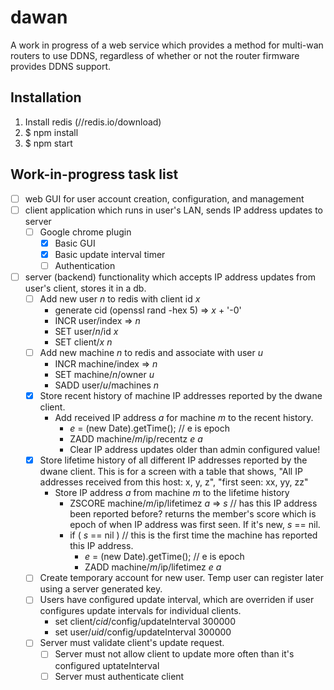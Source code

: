 dawan
=====

A work in progress of a web service which provides a method for multi-wan routers to use DDNS, regardless of whether or not the router firmware provides DDNS support.


Installation
------------

1. Install redis (//redis.io/download)
2. $ npm install
3. $ npm start


Work-in-progress task list
--------------------------

- [ ] web GUI for user account creation, configuration, and management
- [ ] client application which runs in user's LAN, sends IP address updates to server
  - [ ] Google chrome plugin
    - [x] Basic GUI
    - [x] Basic update interval timer
    - [ ] Authentication
- [ ] server (backend) functionality which accepts IP address updates from user's client, stores it in a db.
  - [ ] Add new user *n* to redis with client id *x*
    - generate cid (openssl rand -hex 5) => *x* + '-0'
    - INCR user/index => *n*
    - SET user/*n*/id *x*
    - SET client/*x* *n*
  - [ ] Add new machine *n* to redis and associate with user *u*
    - INCR machine/index => *n*
    - SET machine/*n*/owner *u*
    - SADD user/*u*/machines *n*
  - [x] Store recent history of machine IP addresses reported by the dwane client.
    - Add received IP address *a* for machine *m* to the recent history.
      - *e* = (new Date).getTime();  // e is epoch
      - ZADD machine/*m*/ip/recentz *e* *a*
      - Clear IP address updates older than admin configured value!
  - [x] Store lifetime history of all different IP addresses reported by the dwane client. This is for a screen with a table that shows, "All IP addresses received from this host: x, y, z", "first seen: xx, yy, zz"
    - Store IP address *a* from machine *m* to the lifetime history
      - ZSCORE machine/*m*/ip/lifetimez *a* => *s*  // has this IP address been reported before? returns the member's score which is epoch of when IP address was first seen. If it's new, *s* == nil.
      - if ( *s* == nil )   // this is the first time the machine has reported this IP address.
        - *e* = (new Date).getTime();  // e is epoch
        - ZADD machine/*m*/ip/lifetimez *e* *a*
  - [ ] Create temporary account for new user. Temp user can register later using a server generated key.
  - [ ] Users have configured update interval, which are overriden if user configures update intervals for individual clients.
    - set client/*cid*/config/updateInterval 300000
    - set user/*uid*/config/updateInterval 300000
  - [ ] Server must validate client's update request.
    - [ ] Server must not allow client to update more often than it's configured uptateInterval
    - [ ] Server must authenticate client
